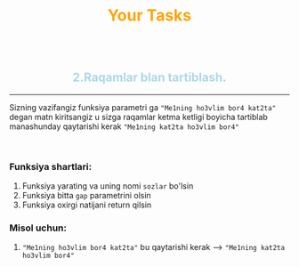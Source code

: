 <div align="center">
    <h1 style="color:orange;font-weight:700px">Your Tasks
</div> 
<br>
<br>

<h2 align="center" style="color: lightblue;">2.Raqamlar blan tartiblash.</h2>

---

Sizning vazifangiz funksiya parametri ga `"Me1ning ho3vlim bor4 kat2ta"` degan matn kiritsangiz u sizga raqamlar ketma ketligi boyicha tartiblab manashunday qaytarishi kerak  `"Me1ning kat2ta ho3vlim bor4"`

</br>

### **Funksiya shartlari**:

1. Funksiya yarating va uning nomi `sozlar` bo'lsin
2. Funksiya bitta `gap` parametrini olsin 
3. Funksiya oxirgi natijani return qilsin

### **Misol uchun:**
1. `"Me1ning ho3vlim bor4 kat2ta"` bu qaytarishi kerak -->  `"Me1ning kat2ta ho3vlim bor4"`